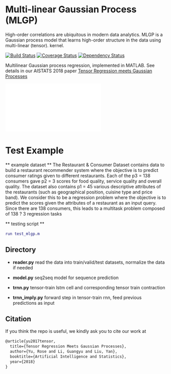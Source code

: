 # Multi-linear Gaussian Process (MLGP)
High-order correlations are ubiquitous in modern data
analytics. MLGP is a Gaussian process model that learns high-order structure in the data using multi-linear (tensor). kernel. 

[![Build Status](https://travis-ci.org/voxpelli/node-github-publish.svg?branch=master)](https://travis-ci.org/voxpelli/node-github-publish)
[![Coverage Status](https://coveralls.io/repos/voxpelli/node-github-publish/badge.svg)](https://coveralls.io/r/voxpelli/node-github-publish)
[![Dependency Status](https://gemnasium.com/voxpelli/node-github-publish.svg)](https://gemnasium.com/voxpelli/node-github-publish)

Multilinear Gaussian process regression, implemented in MATLAB.
See details in our AISTATS 2018 paper [Tensor Regression meets Gaussian Processes](http://proceedings.mlr.press/v84/yu18a/yu18a.pdf)

![](mlgp.pdf "Graphical Model for MLGP")

# Test Example

** example dataset **
The Restaurant & Consumer Dataset contains data to build a restaurant recommender
system where the objective is to predict
consumer ratings given to different restaurants. Each
of the p3 = 138 consumers gave p2 = 3 scores for
food quality, service quality and overall quality. The
dataset also contains p1 = 45 various descriptive attributes
of the restaurants (such as geographical position,
cuisine type and price band). We consider this
to be a regression problem where the objective is to
predict the scores given the attributes of a restaurant
as an input query. Since there are 138 consumers, this
leads to a multitask problem composed of 138 ? 3 regression
tasks

** testing script **
```matlab
run test_mlgp.m
```

## Directory

* **reader.py**
read the data into train/valid/test datasets, normalize the data if needed

* **model.py**
seq2seq model for sequence prediction

* **trnn.py**
tensor-train lstm cell and corresponding tensor train contraction

* **trnn_imply.py**
forward step in tensor-train rnn, feed previous predictions as input

## Citation

If you think the repo is useful, we kindly ask you to cite our work at 

```
@article{yu2017tensor,
  title={Tensor Regression Meets Gaussian Processes},
  author={Yu, Rose and Li, Guangyu and Liu, Yan},
  booktitle={Artificial Intelligence and Statistics},
  year={2018}
}
```